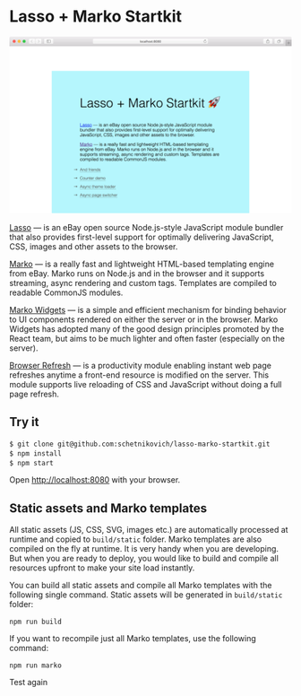 #  Lasso + Marko Startkit

<img src="/docs/page.png?raw=true" width=600>

<a href="https://github.com/lasso-js/lasso">Lasso</a> &mdash; is an eBay open source 
Node.js-style JavaScript module bundler that also provides first-level support for optimally 
delivering JavaScript, CSS, images and other assets to the browser.

<a href="https://github.com/marko-js/marko">Marko</a> &mdash; is a really fast and lightweight 
HTML-based templating engine from eBay. Marko runs on Node.js and in the browser and it supports 
streaming, async rendering and custom tags. Templates are compiled to readable CommonJS modules.

<a href="https://github.com/marko-js/marko">Marko Widgets</a> &mdash; is a simple and efficient 
mechanism for binding behavior to UI components rendered on either the server or in the browser. 
Marko Widgets has adopted many of the good design principles promoted by the React team, but 
aims to be much lighter and often faster (especially on the server).

<a href="https://github.com/patrick-steele-idem/browser-refresh">Browser Refresh</a> &mdash; is 
a productivity module enabling instant web page refreshes anytime a front-end resource is modified 
on the server. This module supports live reloading of CSS and JavaScript without doing a full 
page refresh.


## Try it

```sh
$ git clone git@github.com:schetnikovich/lasso-marko-startkit.git 
$ npm install
$ npm start
```

Open [http://localhost:8080]() with your browser.

## Static assets and Marko templates

All static assets (JS, CSS, SVG, images etc.) are automatically processed at runtime and
copied to `build/static` folder. Marko templates are also compiled on the fly at runtime. 
It is very handy when you are developing. But when you are ready to deploy, you would like to 
build and compile all resources upfront to make your site load instantly.

You can build all static assets and compile all Marko templates with the following single
command. Static assets will be generated in `build/static` folder:

    npm run build
    
If you want to recompile just all Marko templates, use the following command:

    npm run marko
   
Test again
